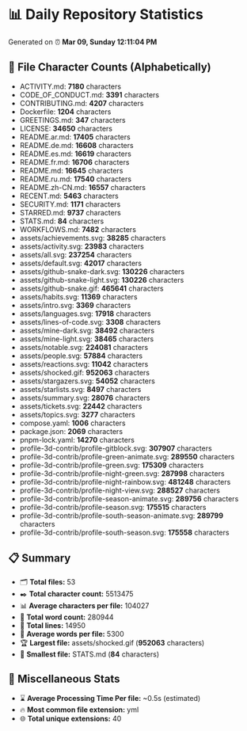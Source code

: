 # 📊 Daily Repository Statistics
Generated on ⏰ **Mar 09, Sunday 12:11:04 PM**

## 📂 File Character Counts (Alphabetically)
- ACTIVITY.md: **7180** characters
- CODE_OF_CONDUCT.md: **3391** characters
- CONTRIBUTING.md: **4207** characters
- Dockerfile: **1204** characters
- GREETINGS.md: **347** characters
- LICENSE: **34650** characters
- README.ar.md: **17405** characters
- README.de.md: **16608** characters
- README.es.md: **16619** characters
- README.fr.md: **16706** characters
- README.md: **16645** characters
- README.ru.md: **17540** characters
- README.zh-CN.md: **16557** characters
- RECENT.md: **5463** characters
- SECURITY.md: **1171** characters
- STARRED.md: **9737** characters
- STATS.md: **84** characters
- WORKFLOWS.md: **7482** characters
- assets/achievements.svg: **38285** characters
- assets/activity.svg: **23983** characters
- assets/all.svg: **237254** characters
- assets/default.svg: **42017** characters
- assets/github-snake-dark.svg: **130226** characters
- assets/github-snake-light.svg: **130226** characters
- assets/github-snake.gif: **465641** characters
- assets/habits.svg: **11369** characters
- assets/intro.svg: **3369** characters
- assets/languages.svg: **17918** characters
- assets/lines-of-code.svg: **3308** characters
- assets/mine-dark.svg: **38492** characters
- assets/mine-light.svg: **38465** characters
- assets/notable.svg: **224081** characters
- assets/people.svg: **57884** characters
- assets/reactions.svg: **11042** characters
- assets/shocked.gif: **952063** characters
- assets/stargazers.svg: **54052** characters
- assets/starlists.svg: **8497** characters
- assets/summary.svg: **28076** characters
- assets/tickets.svg: **22442** characters
- assets/topics.svg: **3277** characters
- compose.yaml: **1006** characters
- package.json: **2069** characters
- pnpm-lock.yaml: **14270** characters
- profile-3d-contrib/profile-gitblock.svg: **307907** characters
- profile-3d-contrib/profile-green-animate.svg: **289550** characters
- profile-3d-contrib/profile-green.svg: **175309** characters
- profile-3d-contrib/profile-night-green.svg: **287998** characters
- profile-3d-contrib/profile-night-rainbow.svg: **481248** characters
- profile-3d-contrib/profile-night-view.svg: **288527** characters
- profile-3d-contrib/profile-season-animate.svg: **289756** characters
- profile-3d-contrib/profile-season.svg: **175515** characters
- profile-3d-contrib/profile-south-season-animate.svg: **289799** characters
- profile-3d-contrib/profile-south-season.svg: **175558** characters

## 📋 Summary
- 🗂️ **Total files:** 53
- ✒️ **Total character count:** 5513475
- 📊 **Average characters per file:** 104027
- 📝 **Total word count:** 280944
- 🧾 **Total lines:** 14950
- 📐 **Average words per file:** 5300
- 🏆 **Largest file:** assets/shocked.gif (**952063** characters)
- 🥉 **Smallest file:** STATS.md (**84** characters)

## 🌟 Miscellaneous Stats
- ⌛ **Average Processing Time Per file:** ~0.5s (estimated)
- 🔥 **Most common file extension:** yml
- 🌐 **Total unique extensions:** 40
